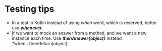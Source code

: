 # Testing tips

* In a test in Kotlin instead of using *when* word, which is reserved, better use ***whenever***.
* If we want to mock an answer from a method, and we want a new instance each time. Use ***thenAnswer{object}*** instead *when...thenReturn(object).
